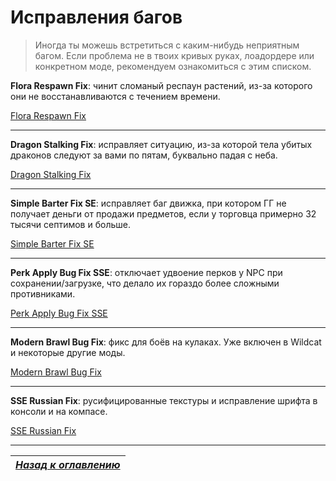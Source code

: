 # Исправления багов

> Иногда ты можешь встретиться с каким-нибудь неприятным багом. Если проблема не в твоих кривых руках, лоадордере или конкретном моде, рекомендуем ознакомиться с этим списком.

**Flora Respawn Fix**: чинит сломаный респаун растений, из-за которого они не восстанавливаются с течением времени.

[Flora Respawn Fix](https://www.nexusmods.com/skyrimspecialedition/mods/13186/)

------

**Dragon Stalking Fix**: исправляет ситуацию, из-за которой тела убитых драконов следуют за вами по пятам, буквально падая с неба.

[Dragon Stalking Fix](https://www.nexusmods.com/skyrimspecialedition/mods/14060)

------

**Simple Barter Fix SE**: исправляет баг движка, при котором ГГ не получает деньги от продажи предметов, если у торговца примерно 32 тысячи септимов и больше.

[Simple Barter Fix SE](https://www.nexusmods.com/skyrimspecialedition/mods/14756/)

------

**Perk Apply Bug Fix SSE**: отключает удвоение перков у NPC при сохранении/загрузке, что делало их гораздо более сложными противниками.

[Perk Apply Bug Fix SSE](https://www.nexusmods.com/skyrimspecialedition/mods/16544)

------

**Modern Brawl Bug Fix**: фикс для боёв на кулаках. Уже включен в Wildcat и некоторые другие моды.

[Modern Brawl Bug Fix](https://www.nexusmods.com/skyrimspecialedition/mods/1473/)

------

**SSE Russian Fix**: русифицированные текстуры и исправление шрифта в консоли и на компасе.

[SSE Russian Fix](https://www.nexusmods.com/skyrimspecialedition/mods/887/)

------

|[*Назад к оглавлению*](../01_Оглавление.md)|
|:---:|
